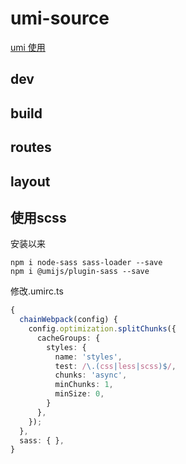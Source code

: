 # umi-source

[umi 使用](https://umijs.org/zh-CN)

## dev

## build

## routes

## layout

## 使用scss

安装以来

```shell
npm i node-sass sass-loader --save
npm i @umijs/plugin-sass --save
```

修改.umirc.ts

```ts
{
  chainWebpack(config) {
    config.optimization.splitChunks({
      cacheGroups: {
        styles: {
          name: 'styles',
          test: /\.(css|less|scss)$/,
          chunks: 'async',
          minChunks: 1,
          minSize: 0,
        }
      },
    });
  },
  sass: { },
}
```
